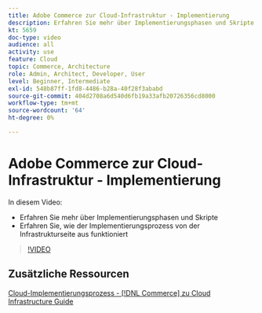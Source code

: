 ```yaml
---
title: Adobe Commerce zur Cloud-Infrastruktur - Implementierung
description: Erfahren Sie mehr über Implementierungsphasen und Skripte. Erfahren Sie, wie der Implementierungsprozess von der ​ der Infrastruktur aus funktioniert.
kt: 5659
doc-type: video
audience: all
activity: use
feature: Cloud
topic: Commerce, Architecture
role: Admin, Architect, Developer, User
level: Beginner, Intermediate
exl-id: 548b87ff-1fd8-4486-b28a-40f28f3ababd
source-git-commit: 404d2708a6d540d6fb19a33afb20726356cd8000
workflow-type: tm+mt
source-wordcount: '64'
ht-degree: 0%

---
```


# Adobe Commerce zur Cloud-Infrastruktur - Implementierung

In diesem Video:

- Erfahren Sie mehr über Implementierungsphasen und Skripte
- Erfahren Sie, wie der Implementierungsprozess von der Infrastrukturseite aus funktioniert &#x200B;

>[!VIDEO](https://video.tv.adobe.com/v/35695?quality=12&learn=on)

## Zusätzliche Ressourcen

[Cloud-Implementierungsprozess - [!DNL Commerce] zu Cloud Infrastructure Guide](https://experienceleague.adobe.com/docs/commerce-cloud-service/user-guide/develop/deploy/process.html)
